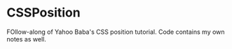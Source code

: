 # CSSPosition
FOllow-along of Yahoo Baba's CSS position tutorial. Code contains my own notes as well.
